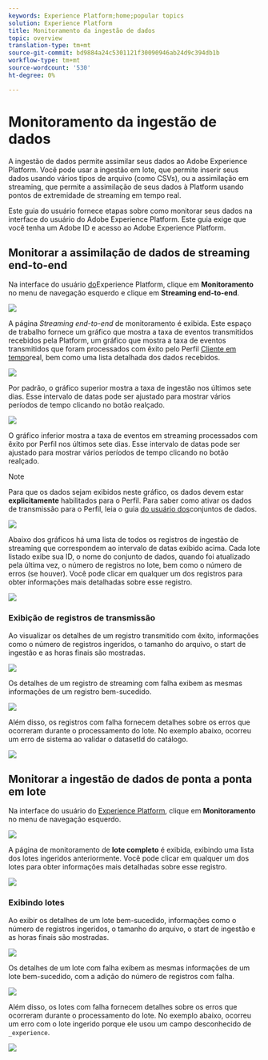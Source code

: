 ```yaml
---
keywords: Experience Platform;home;popular topics
solution: Experience Platform
title: Monitoramento da ingestão de dados
topic: overview
translation-type: tm+mt
source-git-commit: bd9884a24c5301121f30090946ab24d9c394db1b
workflow-type: tm+mt
source-wordcount: '530'
ht-degree: 0%

---
```



# Monitoramento da ingestão de dados

A ingestão de dados permite assimilar seus dados ao Adobe Experience Platform. Você pode usar a ingestão em lote, que permite inserir seus dados usando vários tipos de arquivo (como CSVs), ou a assimilação em streaming, que permite a assimilação de seus dados à Platform usando pontos de extremidade de streaming em tempo real.

Este guia do usuário fornece etapas sobre como monitorar seus dados na interface do usuário do Adobe Experience Platform. Este guia exige que você tenha um Adobe ID e acesso ao Adobe Experience Platform.

## Monitorar a assimilação de dados de streaming end-to-end

Na interface do usuário [do](https://platform.adobe.com)Experience Platform, clique em **Monitoramento** no menu de navegação esquerdo e clique em **Streaming end-to-end**.

![](../images/quality/monitor-data-flows/click-streaming-end-to-end.png)

A página *Streaming end-to-end* de monitoramento é exibida. Este espaço de trabalho fornece um gráfico que mostra a taxa de eventos transmitidos recebidos pela Platform, um gráfico que mostra a taxa de eventos transmitidos que foram processados com êxito pelo Perfil [Cliente em tempo](../../profile/home.md)real, bem como uma lista detalhada dos dados recebidos.

![](../images/quality/monitor-data-flows/list-streams.png)

Por padrão, o gráfico superior mostra a taxa de ingestão nos últimos sete dias. Esse intervalo de datas pode ser ajustado para mostrar vários períodos de tempo clicando no botão realçado.

![](../images/quality/monitor-data-flows/list-streams-focus-on-top-graph.png)

O gráfico inferior mostra a taxa de eventos em streaming processados com êxito por Perfil nos últimos sete dias. Esse intervalo de datas pode ser ajustado para mostrar vários períodos de tempo clicando no botão realçado.

>[!NOTE]
>
>Para que os dados sejam exibidos neste gráfico, os dados devem estar **explicitamente** habilitados para o Perfil. Para saber como ativar os dados de transmissão para o Perfil, leia o guia [do usuário dos](../../catalog/datasets/user-guide.md#enable-a-dataset-for-real-time-customer-profile)conjuntos de dados.

![](../images/quality/monitor-data-flows/list-streams-focus-on-bottom-graph.png)

Abaixo dos gráficos há uma lista de todos os registros de ingestão de streaming que correspondem ao intervalo de datas exibido acima. Cada lote listado exibe sua ID, o nome do conjunto de dados, quando foi atualizado pela última vez, o número de registros no lote, bem como o número de erros (se houver). Você pode clicar em qualquer um dos registros para obter informações mais detalhadas sobre esse registro.

![](../images/quality/monitor-data-flows/list-streams-focus-on-streams.png)

### Exibição de registros de transmissão

Ao visualizar os detalhes de um registro transmitido com êxito, informações como o número de registros ingeridos, o tamanho do arquivo, o start de ingestão e as horas finais são mostradas.

![](../images/quality/monitor-data-flows/successful-streaming-record.png)

Os detalhes de um registro de streaming com falha exibem as mesmas informações de um registro bem-sucedido.

![](../images/quality/monitor-data-flows/failed-batch.png)

Além disso, os registros com falha fornecem detalhes sobre os erros que ocorreram durante o processamento do lote. No exemplo abaixo, ocorreu um erro de sistema ao validar o datasetId do catálogo.

![](../images/quality/monitor-data-flows/failed-batch-details.png)

## Monitorar a ingestão de dados de ponta a ponta em lote

Na interface do usuário do [Experience Platform](https://platform.adobe.com), clique em **Monitoramento** no menu de navegação esquerdo.

![](../images/quality/monitor-data-flows/click-monitoring.png)

A página de monitoramento de **lote completo** é exibida, exibindo uma lista dos lotes ingeridos anteriormente. Você pode clicar em qualquer um dos lotes para obter informações mais detalhadas sobre esse registro.

![](../images/quality/monitor-data-flows/list-batches.png)

### Exibindo lotes

Ao exibir os detalhes de um lote bem-sucedido, informações como o número de registros ingeridos, o tamanho do arquivo, o start de ingestão e as horas finais são mostradas.

![](../images/quality/monitor-data-flows/successful-batch.png)

Os detalhes de um lote com falha exibem as mesmas informações de um lote bem-sucedido, com a adição do número de registros com falha.

![](../images/quality/monitor-data-flows/failed-streaming-record.png)

Além disso, os lotes com falha fornecem detalhes sobre os erros que ocorreram durante o processamento do lote. No exemplo abaixo, ocorreu um erro com o lote ingerido porque ele usou um campo desconhecido de `_experience`.

![](../images/quality/monitor-data-flows/failed-streaming-record-details.png)
